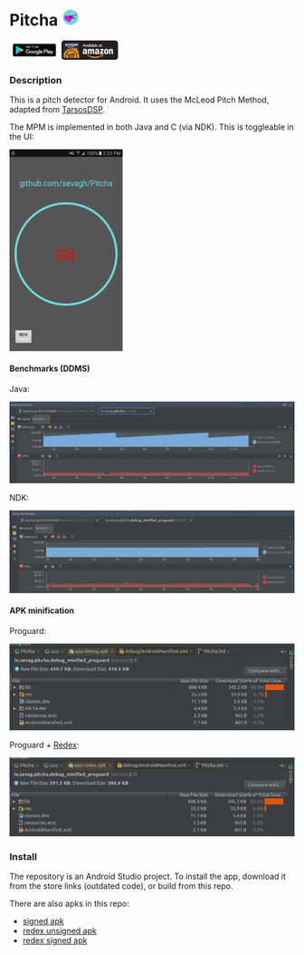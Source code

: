 # Pitcha <img src=app/src/main/res/mipmap-hdpi/ic_launcher.png height="30px">

[![playstore](.static/google-play-badge.png)](https://play.google.com/store/apps/details?id=com.sevag.pitcha) [![amzn](.static/amazon.png)](http://www.amazon.com/sevagh-Pitcha/dp/B0172GFSDS/ref=sr_1_1?s=mobile-apps&ie=UTF8&qid=1450517577&sr=1-1&keywords=pitcha)


### Description

This is a pitch detector for Android. It uses the McLeod Pitch Method, adapted from [TarsosDSP](https://github.com/JorenSix/TarsosDSP).

The MPM is implemented in both Java and C (via NDK). This is toggleable in the UI:

<img src=".static/screenshot.png" width="200px">

#### Benchmarks (DDMS)

Java:

![java](.static/native-java.png)

NDK:

![ndk](.static/ndk.png)

#### APK minification

Proguard:

![proguard](.static/proguard-minified.png)

Proguard + [Redex](https://github.com/facebook/redex):

![redex](.static/redex.png)

### Install

The repository is an Android Studio project. To install the app, download it from the store links (outdated code), or build from this repo.

There are also apks in this repo:

* [signed apk](app/app-release.apk)
* [redex unsigned apk](app/app-redex.apk)
* [redex signed apk](app/app-redex-signed.apk)
